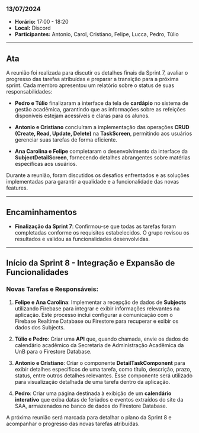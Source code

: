 ### 13/07/2024

- **Horário:** 17:00 - 18:20
- **Local:** Discord
- **Participantes:** Antonio, Carol, Cristiano, Felipe, Lucca, Pedro, Túlio

---

## Ata

A reunião foi realizada para discutir os detalhes finais da Sprint 7, avaliar o progresso das tarefas atribuídas e preparar a transição para a próxima sprint. Cada membro apresentou um relatório sobre o status de suas responsabilidades:

- **Pedro e Túlio** finalizaram a interface da tela de **cardápio** no sistema de gestão acadêmica, garantindo que as informações sobre as refeições disponíveis estejam acessíveis e claras para os alunos.

- **Antonio e Cristiano** concluíram a implementação das operações **CRUD (Create, Read, Update, Delete)** na **TaskScreen**, permitindo aos usuários gerenciar suas tarefas de forma eficiente.

- **Ana Carolina e Felipe** completaram o desenvolvimento da interface da **SubjectDetailScreen**, fornecendo detalhes abrangentes sobre matérias específicas aos usuários.

Durante a reunião, foram discutidos os desafios enfrentados e as soluções implementadas para garantir a qualidade e a funcionalidade das novas features.

---

## Encaminhamentos

- **Finalização da Sprint 7**: Confirmou-se que todas as tarefas foram completadas conforme os requisitos estabelecidos. O grupo revisou os resultados e validou as funcionalidades desenvolvidas.

---

## Início da Sprint 8 - Integração e Expansão de Funcionalidades

### Novas Tarefas e Responsáveis:

1. **Felipe e Ana Carolina**: Implementar a recepção de dados de **Subjects** utilizando Firebase para integrar e exibir informações relevantes na aplicação. Este processo inclui configurar a comunicação com o Firebase Realtime Database ou Firestore para recuperar e exibir os dados dos Subjects.

2. **Túlio e Pedro**: Criar uma **API** que, quando chamada, envie os dados do calendário acadêmico da Secretaria de Administração Acadêmica da UnB para o Firestore Database.

3. **Antonio e Cristiano**: Criar o componente **DetailTaskComponent** para exibir detalhes específicos de uma tarefa, como título, descrição, prazo, status, entre outros detalhes relevantes. Esse componente será utilizado para visualização detalhada de uma tarefa dentro da aplicação.

4. **Pedro**: Criar uma página destinada à exibição de um **calendário interativo** que exiba datas de feriados e eventos extraídos do site da SAA, armazenados no banco de dados do Firestore Database.

A próxima reunião será marcada para detalhar o plano da Sprint 8 e acompanhar o progresso das novas tarefas atribuídas.
